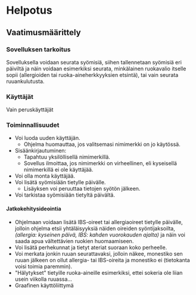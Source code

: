 # Helpotus

## Vaatimusmäärittely

### Sovelluksen tarkoitus

Sovelluksella voidaan seurata syömisiä, siihen tallennetaan syömisiä eri päiviltä ja näin voidaan esimerkiksi seurata, minkälainen ruokavalio itselle sopii (allergioiden tai ruoka-aineherkkyyksien etsintä), tai vain seurata ruuankulutusta.

### Käyttäjät

Vain peruskäyttäjät

### Toiminnallisuudet

- Voi luoda uuden käyttäjän.
    - Ohjelma huomauttaa, jos valitsemasi nimimerkki on jo käytössä.
- Sisäänkirjautuminen:
    - Tapahtuu yksilöllisellä nimimerkillä.
    - Sovellus ilmoittaa, jos nimimerkki on virheellinen, eli kyseisellä nimimerkillä ei ole käyttäjää.
- Voi olla monta käyttäjää.
- Voi lisätä syömisiään tietylle päivälle.
    - Lisäyksen voi peruuttaa tietojen syötön jälkeen.
- Voi tarkistaa syömisiään tietyltä päivältä.

#### Jatkokehitysideointia

 * Ohjelmaan voidaan lisätä IBS-oireet tai allergiaoireet tietylle päivälle, jolloin ohjelma etsii yhtäläisyyksiä näiden oireiden syöntijaksoilta, *(allergia: kyseinen päivä, IBS: kahden vuorokauden ajalta)* ja näin voi saada apua vältettävien ruokien huomaamiseen.
 * Voi lisätä perhekunnat ja tietyt ateriat suoraan koko perheelle. 
 * Voi merkata jonkin ruuan seurattavaksi, jolloin näkee, monestiko sen ruuan jälkeen on ollut allergia- tai IBS-oireita ja monestiko ei (tietokanta voisi toimia paremmin).
 * "Hälytykset" tietyille ruoka-aineille esimerkiksi, ettei sokeria ole liian usein viikolla ruuassa...
 * Graafinen käyttöliittymä 
